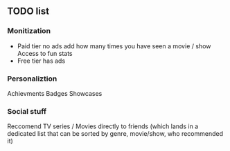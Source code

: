 ## TODO list

### Monitization 
* Paid tier
    no ads
    add how many times you have seen a movie / show
    Access to fun stats
* Free tier
    has ads


### Personaliztion 
Achievments
Badges
Showcases

### Social stuff
Reccomend TV series / Movies directly to friends (which lands in a dedicated list that can be sorted by genre, movie/show, who recommended it)

